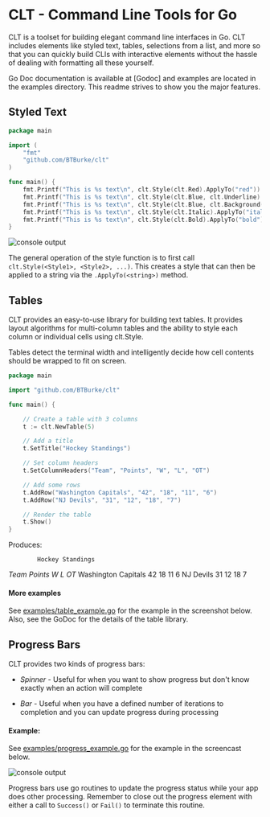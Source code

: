 CLT - Command Line Tools for Go
===
CLT is a toolset for building elegant command line interfaces in Go.  CLT includes elements like styled text, tables, selections from a list, and more so that you can quickly build CLIs with interactive elements without the hassle of dealing with formatting all these yourself.

Go Doc documentation is available at [Godoc] and examples are located in the examples directory.  This readme strives to show you the major features.

## Styled Text
```go
package main

import (
	"fmt"
	"github.com/BTBurke/clt"
)

func main() {
	fmt.Printf("This is %s text\n", clt.Style(clt.Red).ApplyTo("red"))
	fmt.Printf("This is %s text\n", clt.Style(clt.Blue, clt.Underline).ApplyTo("blue and underlined"))
	fmt.Printf("This is %s text\n", clt.Style(clt.Blue, clt.Background(clt.White)).ApplyTo("blue on a white background"))
	fmt.Printf("This is %s text\n", clt.Style(clt.Italic).ApplyTo("italic"))
	fmt.Printf("This is %s text\n", clt.Style(clt.Bold).ApplyTo("bold"))
}
```
![console output](https://s3.amazonaws.com/btburke-github/styles_example.png)

The general operation of the style function is to first call `clt.Style(<Style1>, <Style2>, ...)`.  This creates a style that can then be applied to a string via the `.ApplyTo(<string>)` method.

## Tables

CLT provides an easy-to-use library for building text tables.  It provides layout algorithms for multi-column tables and the ability to style each column or individual cells using clt.Style.

Tables detect the terminal width and intelligently decide how cell contents should be wrapped to fit on screen.
```go
package main

import "github.com/BTBurke/clt"

func main() {

	// Create a table with 3 columns
	t := clt.NewTable(5)

	// Add a title
	t.SetTitle("Hockey Standings")

	// Set column headers
	t.SetColumnHeaders("Team", "Points", "W", "L", "OT")

	// Add some rows
	t.AddRow("Washington Capitals", "42", "18", "11", "6")
	t.AddRow("NJ Devils", "31", "12", "18", "7")

	// Render the table
	t.Show()
}
```

Produces:

            Hockey Standings

 _Team_                 _Points_  _W_   _L_   _OT_
 Washington Capitals  42      18  11  6
 NJ Devils            31      12  18  7

#### More examples
See [examples/table_example.go](https://github.com/BTBurke/clt/blob/master/examples/table_example.go) for the example in the screenshot below.  Also, see the GoDoc for the details of the table library.

## Progress Bars

CLT provides two kinds of progress bars:

* *Spinner* - Useful for when you want to show progress but don't know exactly when an action will complete

* *Bar* - Useful when you have a defined number of iterations to completion and you can update progress during processing

#### Example:  

See [examples/progress_example.go](https://github.com/BTBurke/clt/blob/master/examples/progress_example.go) for the example in the screencast below.

![console output](https://s3.amazonaws.com/btburke-github/progress-ex.gif)

Progress bars use go routines to update the progress status while your app does other processing.  Remember to close out the progress element with either a call to `Success()` or `Fail()` to terminate this routine.




